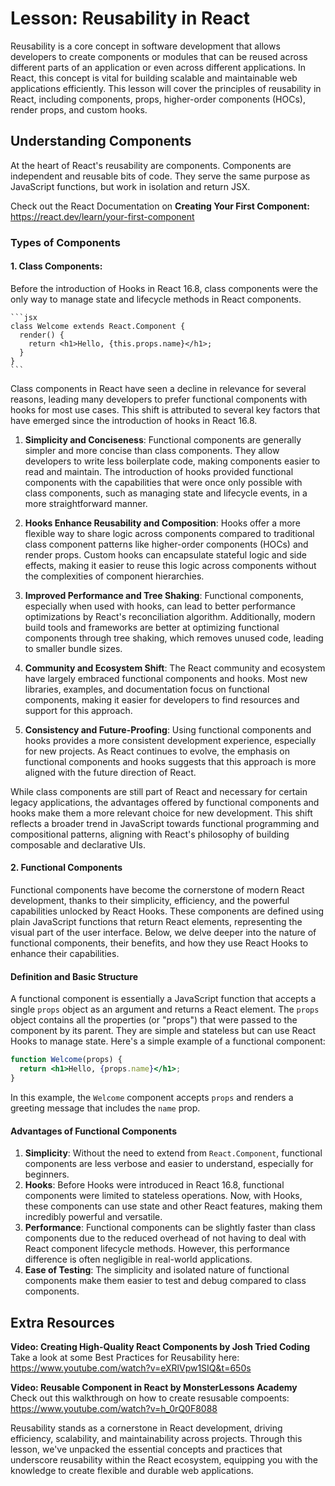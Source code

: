 # Lesson: Reusability in React

Reusability is a core concept in software development that allows developers to create components or modules that can be reused across different parts of an application or even across different applications. In React, this concept is vital for building scalable and maintainable web applications efficiently. This lesson will cover the principles of reusability in React, including components, props, higher-order components (HOCs), render props, and custom hooks.

## Understanding Components

At the heart of React's reusability are components. Components are independent and reusable bits of code. They serve the same purpose as JavaScript functions, but work in isolation and return JSX.

Check out the React Documentation on **Creating Your First Component:** https://react.dev/learn/your-first-component

### Types of Components

#### 1. **Class Components**: 
Before the introduction of Hooks in React 16.8, class components were the only way to manage state and lifecycle methods in React components.

    ```jsx
    class Welcome extends React.Component {
      render() {
        return <h1>Hello, {this.props.name}</h1>;
      }
    }
    ```
Class components in React have seen a decline in relevance for several reasons, leading many developers to prefer functional components with hooks for most use cases. This shift is attributed to several key factors that have emerged since the introduction of hooks in React 16.8. 

1. **Simplicity and Conciseness**: Functional components are generally simpler and more concise than class components. They allow developers to write less boilerplate code, making components easier to read and maintain. The introduction of hooks provided functional components with the capabilities that were once only possible with class components, such as managing state and lifecycle events, in a more straightforward manner.

2. **Hooks Enhance Reusability and Composition**: Hooks offer a more flexible way to share logic across components compared to traditional class component patterns like higher-order components (HOCs) and render props. Custom hooks can encapsulate stateful logic and side effects, making it easier to reuse this logic across components without the complexities of component hierarchies.

3. **Improved Performance and Tree Shaking**: Functional components, especially when used with hooks, can lead to better performance optimizations by React's reconciliation algorithm. Additionally, modern build tools and frameworks are better at optimizing functional components through tree shaking, which removes unused code, leading to smaller bundle sizes.

4. **Community and Ecosystem Shift**: The React community and ecosystem have largely embraced functional components and hooks. Most new libraries, examples, and documentation focus on functional components, making it easier for developers to find resources and support for this approach.

5. **Consistency and Future-Proofing**: Using functional components and hooks provides a more consistent development experience, especially for new projects. As React continues to evolve, the emphasis on functional components and hooks suggests that this approach is more aligned with the future direction of React.

While class components are still part of React and necessary for certain legacy applications, the advantages offered by functional components and hooks make them a more relevant choice for new development. This shift reflects a broader trend in JavaScript towards functional programming and compositional patterns, aligning with React's philosophy of building composable and declarative UIs.

#### 2. **Functional Components**

Functional components have become the cornerstone of modern React development, thanks to their simplicity, efficiency, and the powerful capabilities unlocked by React Hooks. These components are defined using plain JavaScript functions that return React elements, representing the visual part of the user interface. Below, we delve deeper into the nature of functional components, their benefits, and how they use React Hooks to enhance their capabilities.

#### Definition and Basic Structure

A functional component is essentially a JavaScript function that accepts a single `props` object as an argument and returns a React element. The `props` object contains all the properties (or "props") that were passed to the component by its parent. They are simple and stateless but can use React Hooks to manage state. Here's a simple example of a functional component:

```jsx
function Welcome(props) {
  return <h1>Hello, {props.name}</h1>;
}
```

In this example, the `Welcome` component accepts `props` and renders a greeting message that includes the `name` prop.

#### Advantages of Functional Components

1. **Simplicity**: Without the need to extend from `React.Component`, functional components are less verbose and easier to understand, especially for beginners.
2. **Hooks**: Before Hooks were introduced in React 16.8, functional components were limited to stateless operations. Now, with Hooks, these components can use state and other React features, making them incredibly powerful and versatile.
3. **Performance**: Functional components can be slightly faster than class components due to the reduced overhead of not having to deal with React component lifecycle methods. However, this performance difference is often negligible in real-world applications.
4. **Ease of Testing**: The simplicity and isolated nature of functional components make them easier to test and debug compared to class components.

## Extra Resources
**Video: Creating High-Quality React Components by Josh Tried Coding**
Take a look at some Best Practices for Reusability here: https://www.youtube.com/watch?v=eXRlVpw1SIQ&t=650s

**Video: Reusable Component in React by MonsterLessons Academy**
Check out this walkthrough on how to create resusable compoents: https://www.youtube.com/watch?v=h_0rQ0F8088

Reusability stands as a cornerstone in React development, driving efficiency, scalability, and maintainability across projects. Through this lesson, we've unpacked the essential concepts and practices that underscore reusability within the React ecosystem, equipping you with the knowledge to create flexible and durable web applications.



